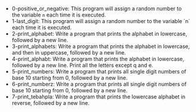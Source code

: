- 0-positive_or_negative: This program will assign a random number to the variable `n` each time it is executed.
- 1-last_digit: This program will assign a random number to the variable \`n\` each time it is executed.
- 2-print_alphabet: Write a program that prints the alphabet in lowercase, followed by a new line.
- 3-print_alphabets: Write a program that prints the alphabet in lowercase, and then in uppercase, followed by a new line.
- 4-print_alphabt: Write a program that prints the alphabet in lowercase, followed by a new line. Print all the letters except q and e.
- 5-print_numbers: Write a program that prints all single digit numbers of base 10 starting from 0, followed by a new line.
- 6-print_numberz: Write a program that prints all single digit numbers of base 10 starting from 0, followed by a new line.
- 7-print_tebahpla: Write a program that prints the lowercase alphabet in reverse, followed by a new line.
